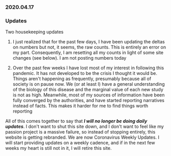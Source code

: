 ### 2020.04.17

### Updates

Two housekeeping updates

1) I just realized that for the past few days, I have been updating the
deltas on numbers but not, it seems, the raw counts. This is entirely an
error on my part. Consequently, I am resetting all my counts in light of
some site changes (see below). I am not posting numbers today

2) Over the past few weeks I have lost most of my interest in following
this pandemic. It has not developed to be the crisis I thought it would
be. Things aren't happening as frequently, presumably because all of
society is on pause now. We (or at least I) have a general understanding
of the biology of this disease and the marginal value of each new study
is not as high. Meanwhile, most of my sources of information have been
fully converged by the authorities, and have started reporting
narratives instead of facts. This makes it harder for me to find things
worth reporting

All of this comes together to say that _**I will no longer be doing
daily updates**_. I don't want to shut this site down, and I don't want
to feel like my passion project is a massive failure, so instead of
stopping entirely, this website is getting rebranded. We are now
Coronavirus Weekly Updates. I will start providing updates on a weekly
cadence, and if in the next few weeks my heart is still not in it, I
will retire this site.

